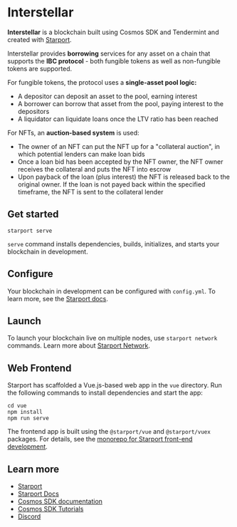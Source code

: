 # Interstellar

**Interstellar** is a blockchain built using Cosmos SDK and Tendermint and created with [Starport](https://github.com/tendermint/starport).

Interstellar provides **borrowing** services for any asset on a chain that supports the **IBC protocol** - both fungible tokens as well as non-fungible tokens are supported.

For fungible tokens, the protocol uses a **single-asset pool logic:**

- A depositor can deposit an asset to the pool, earning interest
- A borrower can borrow that asset from the pool, paying interest to the depositors
- A liquidator can liquidate loans once the LTV ratio has been reached

For NFTs, an **auction-based system** is used:

- The owner of an NFT can put the NFT up for a "collateral auction", in which potential lenders can make loan bids
- Once a loan bid has been accepted by the NFT owner, the NFT owner receives the collateral and puts the NFT into escrow
- Upon payback of the loan (plus interest) the NFT is released back to the original owner. If the loan is not payed back within the specified timeframe, the NFT is sent to the collateral lender

## Get started

```
starport serve
```

`serve` command installs dependencies, builds, initializes, and starts your blockchain in development.

## Configure

Your blockchain in development can be configured with `config.yml`. To learn more, see the [Starport docs](https://docs.starport.network).

## Launch

To launch your blockchain live on multiple nodes, use `starport network` commands. Learn more about [Starport Network](https://github.com/tendermint/spn).

## Web Frontend

Starport has scaffolded a Vue.js-based web app in the `vue` directory. Run the following commands to install dependencies and start the app:

```
cd vue
npm install
npm run serve
```

The frontend app is built using the `@starport/vue` and `@starport/vuex` packages. For details, see the [monorepo for Starport front-end development](https://github.com/tendermint/vue).

## Learn more

- [Starport](https://github.com/tendermint/starport)
- [Starport Docs](https://docs.starport.network)
- [Cosmos SDK documentation](https://docs.cosmos.network)
- [Cosmos SDK Tutorials](https://tutorials.cosmos.network)
- [Discord](https://discord.gg/W8trcGV)
